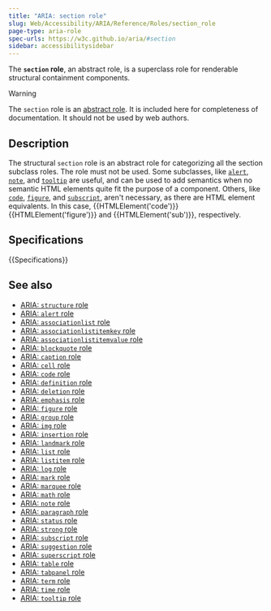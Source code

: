 ```yaml
---
title: "ARIA: section role"
slug: Web/Accessibility/ARIA/Reference/Roles/section_role
page-type: aria-role
spec-urls: https://w3c.github.io/aria/#section
sidebar: accessibilitysidebar
---
```


The **`section` role**, an abstract role, is a superclass role for renderable structural containment components.

> [!WARNING]
> The `section` role is an [abstract role](/en-US/docs/Web/Accessibility/ARIA/Reference/Roles#6._abstract_roles). It is included here for completeness of documentation. It should not be used by web authors.

## Description

The structural `section` role is an abstract role for categorizing all the section subclass roles. The role must not be used. Some subclasses, like [`alert`](/en-US/docs/Web/Accessibility/ARIA/Reference/Roles/alert_role),
[`note`](/en-US/docs/Web/Accessibility/ARIA/Reference/Roles/note_role), and [`tooltip`](/en-US/docs/Web/Accessibility/ARIA/Reference/Roles/tooltip_role) are useful, and can be used to add semantics when no semantic HTML elements quite fit the purpose of a component. Others, like [`code`](/en-US/docs/Web/Accessibility/ARIA/Reference/Roles/structural_roles), [`figure`](/en-US/docs/Web/Accessibility/ARIA/Reference/Roles/figure_role), and [`subscript`](/en-US/docs/Web/Accessibility/ARIA/Reference/Roles/structural_roles), aren't necessary, as there are HTML element equivalents. In this case, {{HTMLElement('code')}} {{HTMLElement('figure')}} and {{HTMLElement('sub')}}, respectively.

## Specifications

{{Specifications}}

## See also

- [ARIA: `structure` role](/en-US/docs/Web/Accessibility/ARIA/Reference/Roles/structure_role)
- [ARIA: `alert` role](/en-US/docs/Web/Accessibility/ARIA/Reference/Roles/alert_role)
- [ARIA: `associationlist` role](/en-US/docs/Web/Accessibility/ARIA/Reference/Roles/structural_roles)
- [ARIA: `associationlistitemkey` role](/en-US/docs/Web/Accessibility/ARIA/Reference/Roles/structural_roles)
- [ARIA: `associationlistitemvalue` role](/en-US/docs/Web/Accessibility/ARIA/Reference/Roles/structural_roles)
- [ARIA: `blockquote` role](/en-US/docs/Web/Accessibility/ARIA/Reference/Roles/structural_roles)
- [ARIA: `caption` role](/en-US/docs/Web/Accessibility/ARIA/Reference/Roles/structural_roles)
- [ARIA: `cell` role](/en-US/docs/Web/Accessibility/ARIA/Reference/Roles/cell_role)
- [ARIA: `code` role](/en-US/docs/Web/Accessibility/ARIA/Reference/Roles/structural_roles)
- [ARIA: `definition` role](/en-US/docs/Web/Accessibility/ARIA/Reference/Roles/definition_role)
- [ARIA: `deletion` role](/en-US/docs/Web/Accessibility/ARIA/Reference/Roles/structural_roles)
- [ARIA: `emphasis` role](/en-US/docs/Web/Accessibility/ARIA/Reference/Roles/structural_roles)
- [ARIA: `figure` role](/en-US/docs/Web/Accessibility/ARIA/Reference/Roles/figure_role)
- [ARIA: `group` role](/en-US/docs/Web/Accessibility/ARIA/Reference/Roles/group_role)
- [ARIA: `img` role](/en-US/docs/Web/Accessibility/ARIA/Reference/Roles/img_role)
- [ARIA: `insertion` role](/en-US/docs/Web/Accessibility/ARIA/Reference/Roles/structural_roles)
- [ARIA: `landmark` role](/en-US/docs/Web/Accessibility/ARIA/Reference/Roles/landmark_role)
- [ARIA: `list` role](/en-US/docs/Web/Accessibility/ARIA/Reference/Roles/list_role)
- [ARIA: `listitem` role](/en-US/docs/Web/Accessibility/ARIA/Reference/Roles/listitem_role)
- [ARIA: `log` role](/en-US/docs/Web/Accessibility/ARIA/Reference/Roles/log_role)
- [ARIA: `mark` role](/en-US/docs/Web/Accessibility/ARIA/Reference/Roles/mark_role)
- [ARIA: `marquee` role](/en-US/docs/Web/Accessibility/ARIA/Reference/Roles/marquee_role)
- [ARIA: `math` role](/en-US/docs/Web/Accessibility/ARIA/Reference/Roles/math_role)
- [ARIA: `note` role](/en-US/docs/Web/Accessibility/ARIA/Reference/Roles/note_role)
- [ARIA: `paragraph` role](/en-US/docs/Web/Accessibility/ARIA/Reference/Roles/structural_roles)
- [ARIA: `status` role](/en-US/docs/Web/Accessibility/ARIA/Reference/Roles/status_role)
- [ARIA: `strong` role](/en-US/docs/Web/Accessibility/ARIA/Reference/Roles/structural_roles)
- [ARIA: `subscript` role](/en-US/docs/Web/Accessibility/ARIA/Reference/Roles/structural_roles)
- [ARIA: `suggestion` role](/en-US/docs/Web/Accessibility/ARIA/Reference/Roles/suggestion_role)
- [ARIA: `superscript` role](/en-US/docs/Web/Accessibility/ARIA/Reference/Roles/structural_roles)
- [ARIA: `table` role](/en-US/docs/Web/Accessibility/ARIA/Reference/Roles/table_role)
- [ARIA: `tabpanel` role](/en-US/docs/Web/Accessibility/ARIA/Reference/Roles/tabpanel_role)
- [ARIA: `term` role](/en-US/docs/Web/Accessibility/ARIA/Reference/Roles/term_role)
- [ARIA: `time` role](/en-US/docs/Web/Accessibility/ARIA/Reference/Roles/structural_roles)
- [ARIA: `tooltip` role](/en-US/docs/Web/Accessibility/ARIA/Reference/Roles/tooltip_role)
